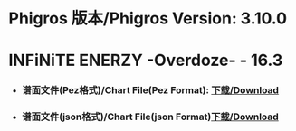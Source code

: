 
# Phigros 版本/Phigros Version:  3.10.0

# __INFiNiTE ENERZY -Overdoze- - 16.3__

- ### __谱面文件(Pez格式)/Chart File(Pez Format):  [下载/Download](https://github.com/Po6647A/PAR/releases/download/3.10.0/0)__

- ### __谱面文件(json格式)/Chart File(json Format)[下载/Download](https://github.com/Po6647A/PAR/releases/download/3.10.0/529.json)__

